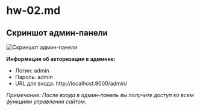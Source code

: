 # hw-02.md

## Скриншот админ-панели

![Скриншот админ-панели](путь_к_вашему_изображению)

**Информация об авторизации в админке:**
- Логин: admin
- Пароль: admin
- URL для входа: http://localhost:8000/admin/

*Примечание: После входа в админ-панель вы получите доступ ко всем функциям управления сайтом.*